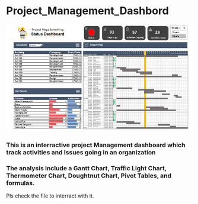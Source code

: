 # Project_Management_Dashbord

![](https://github.com/SaobanLateefat/Project_Management_Dashbord/blob/master/ProjectManagementDashboard.PNG)

### This is an interractive project Management dashboard which track activities and Issues going in an organization

### The analysis include a Gantt Chart, Traffic Light Chart, Thermometer Chart, Doughtnut Chart, Pivot Tables, and formulas.

Pls check the file to interract with it.
